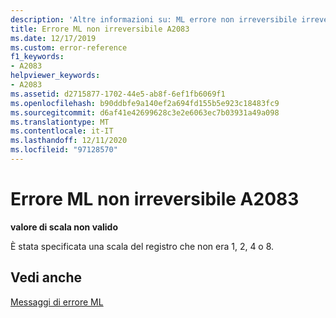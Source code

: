```yaml
---
description: 'Altre informazioni su: ML errore non irreversibile irreversibile A2083'
title: Errore ML non irreversibile A2083
ms.date: 12/17/2019
ms.custom: error-reference
f1_keywords:
- A2083
helpviewer_keywords:
- A2083
ms.assetid: d2715877-1702-44e5-ab8f-6ef1fb6069f1
ms.openlocfilehash: b90ddbfe9a140ef2a694fd155b5e923c18483fc9
ms.sourcegitcommit: d6af41e42699628c3e2e6063ec7b03931a49a098
ms.translationtype: MT
ms.contentlocale: it-IT
ms.lasthandoff: 12/11/2020
ms.locfileid: "97128570"
---
```

# <a name="ml-nonfatal-error-a2083"></a>Errore ML non irreversibile A2083

**valore di scala non valido**

È stata specificata una scala del registro che non era 1, 2, 4 o 8.

## <a name="see-also"></a>Vedi anche

[Messaggi di errore ML](ml-error-messages.md)
